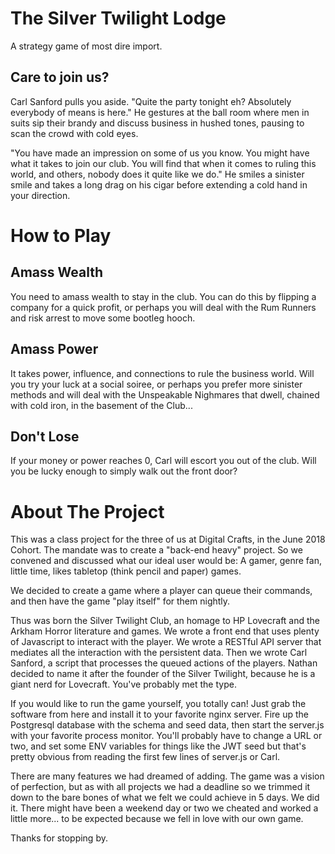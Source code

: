 # The Silver Twilight Lodge
A strategy game of most dire import.

## Care to join us?
Carl Sanford pulls you aside. "Quite the party tonight eh? Absolutely everybody of means is here." He gestures at the ball room where men in suits sip their brandy and discuss business in hushed tones, pausing to scan the crowd with cold eyes.

"You have made an impression on some of us you know. You might have what it takes to join our club. You will find that when it comes to ruling this world, and others, nobody does it quite like we do." He smiles a sinister smile and takes a long drag on his cigar before extending a cold hand in your direction.

# How to Play

## Amass Wealth
You need to amass wealth to stay in the club. You can do this by flipping a company for a quick profit, or perhaps you will deal with the Rum Runners and risk arrest to move some bootleg hooch.

## Amass Power
It takes power, influence, and connections to rule the business world. Will you try your luck at a social soiree, or perhaps you prefer more sinister methods and will deal with the Unspeakable Nighmares that dwell, chained with cold iron, in the basement of the Club...

## Don't Lose
If your money or power reaches 0, Carl will escort you out of the club. Will you be lucky enough to simply walk out the front door? 

# About The Project
This was a class project for the three of us at Digital Crafts, in the June 2018 Cohort. The mandate was to create a "back-end heavy" project. So we convened and discussed what our ideal user would be: A gamer, genre fan, little time, likes tabletop (think pencil and paper) games.

We decided to create a game where a player can queue their commands, and then have the game "play itself" for them nightly.

Thus was born the Silver Twilight Club, an homage to HP Lovecraft and the Arkham Horror literature and games. We wrote a front end that uses plenty of Javascript to interact with the player. We wrote a RESTful API server that mediates all the interaction with the persistent data. Then we wrote Carl Sanford, a script that processes the queued actions of the players. Nathan decided to name it after the founder of the Silver Twilight, because he is a giant nerd for Lovecraft. You've probably met the type.

If you would like to run the game yourself, you totally can! Just grab the software from here and install it to your favorite nginx server. Fire up the Postgresql database with the schema and seed data, then start the server.js with your favorite process monitor. You'll probably have to change a URL or two, and set some ENV variables for things like the JWT seed but that's pretty obvious from reading the first few lines of server.js or Carl.

There are many features we had dreamed of adding. The game was a vision of perfection, but as with all projects we had a deadline so we trimmed it down to the bare bones of what we felt we could achieve in 5 days. We did it. There might have been a weekend day or two we cheated and worked a little more... to be expected because we fell in love with our own game.

Thanks for stopping by.

